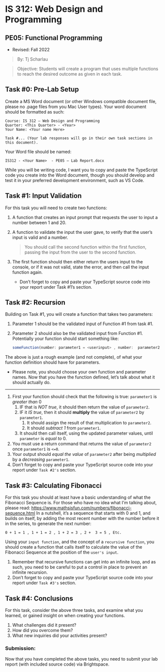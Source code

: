 # IS 312: Web Design and Programming
## PE05: Functional Programming
- Revised: Fall 2022
>By: Tj Scharlau

> Objective: Students will create a program that uses multiple functions to reach the desired outcome as given in each task.

## Task #0: Pre-Lab Setup

Create a MS Word document (or other Windows compatible document file, please no .page files from you Mac User types).
Your word document should be formatted as such:

   ```plaintext
   Course: IS 312 – Web Design and Programming
   Quarter: <This Quarter> - <Year>
   Your Name: <Your name Here>

   Task #... (Your lab responses will go in their own task sections in this document).
   ```

Your Word file should be named:

   `IS312 - <Your Name>  - PE05 – Lab Report.docx`

While you will be writing code, I want you to copy and paste the TypeScript code you create into the Word document, though you should develop and test it in your preferred development environment, such as VS Code.

## Task #1:  Input Validation

For this task you will need to create two functions:
1. A function that creates an input prompt that requests the user to input a number between 1 and 20.
1. A function to validate the input the user gave, to verify that the user’s input is valid and a  number.

    > You should call the second function within the first function, passing the input from the user to the second function.

1. The first function should then either return the users input to the console,  or if it was not valid, state the error, and then call the input function again.
   - Don’t forget to copy and paste your TypeScript source code into your report under Task #1’s section.

## Task #2:  Recursion

Building on Task #1,  you will create a function that takes two parameters:
1. Parameter 1 should be the validated input of Function #1 from task #1.
1. Parameter 2 should also be the validated input from Function #1.
Potentially your function should start something like:

    ```ts
    someFunction(number: parameter1 = <userinput> , number:  parameter2 = <userinput>)
    ```

The above is just a rough example (and not complete), of what your function definition should have for parameters.
   - Please note, you should choose your own function and parameter names.
Now that you have the function defined, let’s talk about what it should actually do.

---

1. First your function should check that the following is true:
   `parameter1`  is _greater than_ 0
   1. IF that is _NOT true_, it should then return the value of `parameter2`.
   2. IF it _IS true_, then it should **multiply** the value of `parameter2` by `parameter1`.
      1. It should assign the result of that multiplication to `parameter2`.
      2. It should _subtract 1_ from `parameter1`.
   3. It should then call itself, using the updated parameter values, until `parameter` is *equal to* 0.
2. You must use a return command that returns the value of `parameter2` once `parameter1` is `<=0`.
3. Your output should *equal the value* of `parameter2` after being *multiplied* by a *decreasing* `parameter1`.
4. Don’t forget to copy and paste your TypeScript source code into your report under `Task #2's` section.

## Task #3: Calculating Fibonacci

For this task you should at least have a basic understanding of what the Fibonacci Sequence is.  For those who have no idea what I'm talking about, please read:
<https://www.mathsisfun.com/numbers/fibonacci-sequence.html>
In a nutshell, it’s a sequence that starts with 0 and 1, and builds on itself, by adding the most recent number with the number before it in the series, to generate the next number:

```plaintext
0 + 1 = 1 , 1 + 1 = 2 , 1 + 2 = 3 , 2 +  3 = 5 , Etc.
```

Using your `input function`, and the concept of a `recursive function`, you should create a function that calls itself to calculate the value of the Fibonacci Sequence at the position of the `user's input`.
1. Remember that recursive functions can get into an infinite loop, and as such, you need to be careful to put a control in place to prevent an infinite recursion.
1. Don’t forget to copy and paste your TypeScript source code into your report under `Task #3's` section.

## Task #4: Conclusions

For this task, consider the above three tasks, and examine what you learned, or gained insight on when creating your functions.
1. What challenges did it present?
2. How did you overcome them?
3. What new inquiries did your activities present?

### Submission:

Now that you have completed the above tasks, you need to submit your lab report (with included source code) via Brightspace.
